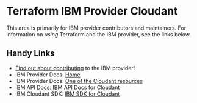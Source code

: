 # Terraform IBM Provider Cloudant
<!-- markdownlint-disable MD026 -->
This area is primarily for IBM provider contributors and maintainers. For information on _using_ Terraform and the IBM provider, see the links below.


## Handy Links
* [Find out about contributing](../../../.github/CONTRIBUTING.md) to the IBM provider!
* IBM Provider Docs: [Home](https://registry.terraform.io/providers/IBM-Cloud/ibm/latest/docs)
* IBM Provider Docs: [One of the Cloudant resources](https://registry.terraform.io/providers/IBM-Cloud/ibm/latest/docs/resources/cloudant)
* IBM API Docs: [IBM API Docs for Cloudant](https://cloud.ibm.com/apidocs/cloudant)
* IBM Cloudant SDK: [IBM SDK for Cloudant](https://github.com/IBM/cloudant-go-sdk/)
